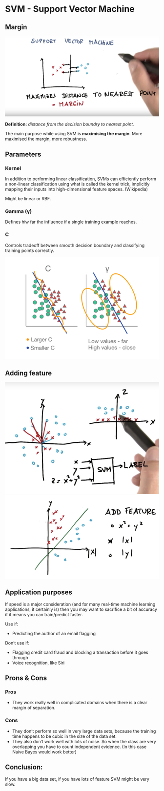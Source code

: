 # SVM - Support Vector Machine

## Margin 
![Margin](resources/margin.png)

**Definition:** _distance from the decision boundry to nearest point._

The main purpose while using SVM is **maximising the margin**. More maximised the margin, more robustness.

## Parameters

### Kernel
In addition to performing linear classification, SVMs can efficiently perform a non-linear classification using what is called the kernel trick, implicitly mapping their inputs into high-dimensional feature spaces. (Wikipedia)

Might be linear or RBF.

### Gamma (γ)
Defines hiw far the influence if a single training example reaches.

### C 
Controls tradeoff between smooth decision boundary and classifying training points correctly.

![Parameters](resources/parameters.png)

## Adding feature
![Add feature-1](resources/add-feature.png)
![Add feature-2](resources/add-feature2.png)

## Application purposes
If speed is a major consideration (and for many real-time machine learning applications, it certainly is) then you may want to sacrifice a bit of accuracy if it means you can train/predict faster.

Use if:
* Predicting the author of an email flagging

Don’t use if:
* Flagging credit card fraud and blocking a transaction before it goes through
* Voice recognition, like Siri

## Prons & Cons

### Pros
- They work really well in complicated domains when there is a clear margin of separation.

### Cons
- They don’t perform so well in very large data sets, because the training time happens to be cubic in the size of the data set.
- They also don’t work well with lots of noise. So when the class are very overlapping you have to count independent evidence. (In this case Naive Bayes would work better)

## Conclusion:
If you have a big data set, if you have lots of feature SVM might be very slow.
